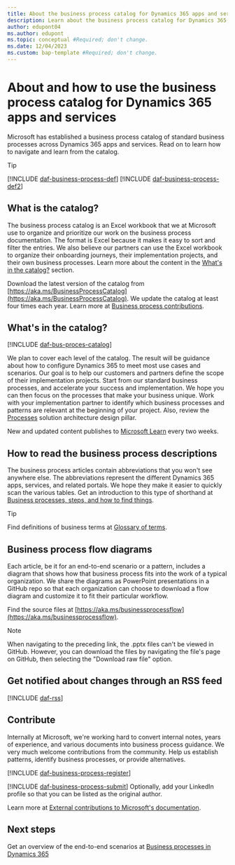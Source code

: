```yaml
---
title: About the business process catalog for Dynamics 365 apps and services
description: Learn about the business process catalog for Dynamics 365, what it is, and how to navigate and learn from the catalog.
author: edupont04
ms.author: edupont
ms.topic: conceptual #Required; don't change.
ms.date: 12/04/2023
ms.custom: bap-template #Required; don't change.
---
```


# About and how to use the business process catalog for Dynamics 365 apps and services

Microsoft has established a business process catalog of standard business processes across Dynamics 365 apps and services. Read on to learn how to navigate and learn from the catalog.  

> [!TIP]
> [!INCLUDE [daf-business-process-def](~/../shared-content/shared/guidance-includes/daf-business-process-def.md)] [!INCLUDE [daf-business-process-def2](~/../shared-content/shared/guidance-includes/daf-business-process-def2.md)]

## What is the catalog?

The business process catalog is an Excel workbook that we at Microsoft use to organize and prioritize our work on the business process documentation. The format is Excel because it makes it easy to sort and filter the entries. We also believe our partners can use the Excel workbook to organize their onboarding journeys, their implementation projects, and their own business processes. Learn more about the content in the [What's in the catalog?](#whats-in-the-catalog) section.  

Download the latest version of the catalog from [https://aka.ms/BusinessProcessCatalog](https://aka.ms/BusinessProcessCatalog). We update the catalog at least four times each year. Learn more at [Business process contributions](/dynamics365/get-started/contribute#business-process-contributions).  

## What's in the catalog?

[!INCLUDE [daf-bus-proces-catalog](~/../shared-content/shared/guidance-includes/daf-bus-proces-catalog.md)]

We plan to cover each level of the catalog. The result will be guidance about how to configure Dynamics 365 to meet most use cases and scenarios. Our goal is to help our customers and partners define the scope of their implementation projects. Start from our standard business processes, and accelerate your success and implementation. We hope you can then focus on the processes that make your business unique. Work with your implementation partner to identify which business processes and patterns are relevant at the beginning of your project. Also, review the [Processes](../implementation-guide/solution-architecture-design-pillars-processes.md) solution architecture design pillar.  

New and updated content publishes to [Microsoft Learn](/dynamics365/guidance/business-processes/) every two weeks.  

## How to read the business process descriptions

The business process articles contain abbreviations that you won't see anywhere else. The abbreviations represent the different Dynamics 365 apps, services, and related portals. We hope they make it easier to quickly scan the various tables. Get an introduction to this type of shorthand at [Business processes, steps, and how to find things](about-steps-navigation.md).  

> [!TIP]
> Find definitions of business terms at [Glossary of terms](glossary.md).  

## Business process flow diagrams

Each article, be it for an end-to-end scenario or a pattern, includes a diagram that shows how that business process fits into the work of a typical organization. We share the diagrams as PowerPoint presentations in a GitHub repo so that each organization can choose to download a flow diagram and customize it to fit their particular workflow.  

Find the source files at [https://aka.ms/businessprocessflow](https://aka.ms/businessprocessflow).

> [!NOTE]
> When navigating to the preceding link, the .pptx files can't be viewed in GitHub. However, you can download the files by navigating the file's page on GitHub, then selecting the "Download raw file" option.

## Get notified about changes through an RSS feed

[!INCLUDE [daf-rss](../includes/daf-rss.md)]

## Contribute

Internally at Microsoft, we're working hard to convert internal notes, years of experience, and various documents into business process guidance. We very much welcome contributions from the community. Help us establish patterns, identify business processes, or provide alternatives.

[!INCLUDE [daf-business-process-register](~/../shared-content/shared/guidance-includes/daf-business-process-register.md)]

[!INCLUDE [daf-business-process-submit](~/../shared-content/shared/guidance-includes/daf-business-process-submit.md)]
Optionally, add your LinkedIn profile so that you can be listed as the original author.

Learn more at [External contributions to Microsoft's documentation](/dynamics365/get-started/contribute).  

## Next steps

Get an overview of the end-to-end scenarios at [Business processes in Dynamics 365](overview.md)  
